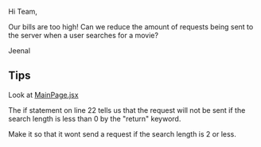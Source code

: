 Hi Team,

Our bills are too high! Can we reduce the amount of requests being sent to the server when a user searches for a movie?

Jeenal

## Tips

Look at [MainPage.jsx](../src/pages/MainPage.jsx)

The if statement on line 22 tells us that the request will not be sent if the search length is less than 0 by the "return" keyword. 

Make it so that it wont send a request if the search length is 2 or less.